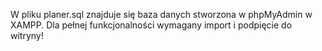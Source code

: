 W pliku planer.sql znajduje się baza danych stworzona w phpMyAdmin w XAMPP. Dla pełnej funkcjonalności wymagany import i podpięcie do witryny!
